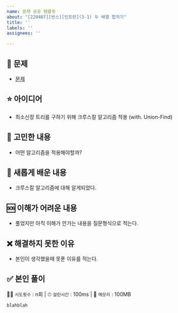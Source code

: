 ```yaml
---
name: 문제 공유 템플릿
about: "[220407][반스][인프런](3-1) 두 배열 합치기"
title: ''
labels: ''
assignees: ''

---
```


## 📌 문제
- [문제](https://cote.inflearn.com/contest/10/problem/03-01)

## ⭐️ 아이디어
- 최소신장 트리를 구하기 위해 크루스칼 알고리즘 적용 (with. Union-Find)

## 🤔 고민한 내용
- 어떤 알고리즘을 적용해야할까?

## 💪 새롭게 배운 내용
- 크루스칼 알고리즘에 대해 알게되었다.

## 🆘 이해가 어려운 내용
- 풀었지만 아직 이해가 안가는 내용을 질문형식으로 적는다.

## ❌ 해결하지 못한 이유
- 본인이 생각했을때 못푼 이유를 적는다.

## ✅ 본인 풀이

🏋️‍♀️ `시도횟수` : n회 | ⏱ `걸린시간` : 100ms | 💾 `메모리` : 100MB

~~~java
blahblah
~~~
